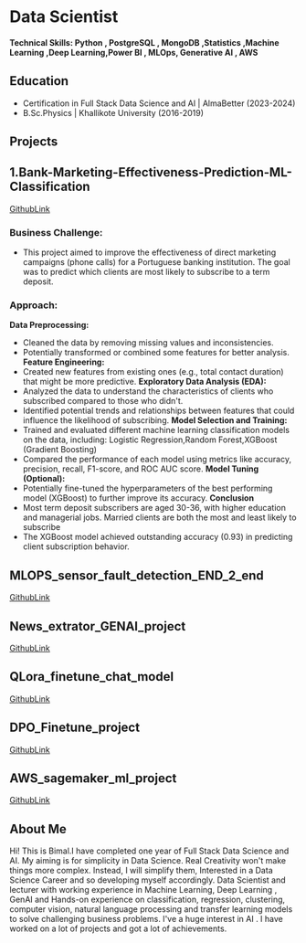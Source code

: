 # Data Scientist

#### Technical Skills: Python , PostgreSQL , MongoDB ,Statistics ,Machine Learning ,Deep Learning,Power BI , MLOps, Generative AI  , AWS


## Education								       		
- Certification in Full Stack Data Science and AI 	| AlmaBetter  (2023-2024)	 			        		
- B.Sc.Physics | Khallikote University  (2016-2019)


## Projects

## 1.Bank-Marketing-Effectiveness-Prediction-ML-Classification
[GithubLink](https://github.com/bimal-bp/Bank-Marketing-Effectiveness-Prediction-ML-Classification)

### Business Challenge:
- This project aimed to improve the effectiveness of direct marketing campaigns (phone calls) for a Portuguese banking institution. The goal was to predict which clients are most likely to subscribe to a term deposit.

### Approach:

**Data Preprocessing:**
- Cleaned the data by removing missing values and inconsistencies.
- Potentially transformed or combined some features for better analysis.
**Feature Engineering:**
- Created new features from existing ones (e.g., total contact duration) that might be more predictive.
**Exploratory Data Analysis (EDA):**
- Analyzed the data to understand the characteristics of clients who subscribed compared to those who didn't.
- Identified potential trends and relationships between features that could influence the likelihood of subscribing.
**Model Selection and Training:**
- Trained and evaluated different machine learning classification models on the data, including:
Logistic Regression,Random Forest,XGBoost (Gradient Boosting)
- Compared the performance of each model using metrics like accuracy, precision, recall, F1-score, and ROC AUC score.
**Model Tuning (Optional):**
- Potentially fine-tuned the hyperparameters of the best performing model (XGBoost) to further improve its accuracy.
**Conclusion**
-  Most term deposit subscribers are aged 30-36, with higher education and managerial jobs. Married clients are both the most and least likely to subscribe 
- The XGBoost model achieved outstanding accuracy (0.93) in predicting client subscription behavior.

## MLOPS_sensor_fault_detection_END_2_end
[GithubLink](https://github.com/bimal-bp/MLOPS_sensor_fault_detection_END_2_end)

## News_extrator_GENAI_project
[GithubLink](https://github.com/bimal-bp/News_extrator_GENAI_project)

## QLora_finetune_chat_model
[GithubLink](https://github.com/bimal-bp/QLora_finetune_chat_model)

## DPO_Finetune_project
[GithubLink](https://github.com/bimal-bp/DPO_Finetune_project)

## AWS_sagemaker_ml_project
[GithubLink](https://github.com/bimal-bp/AWS_sagemaker_ml_project)


## About Me

Hi! This is Bimal.I have completed one year of Full Stack Data Science and AI. My aiming is for simplicity in Data Science. Real Creativity won't make things more complex. Instead, I will simplify them, Interested in a Data Science Career and so developing myself accordingly. Data Scientist and lecturer with working experience in Machine Learning, Deep Learning , GenAI and Hands-on experience on classification, regression, clustering, computer vision, natural language processing and transfer learning models to solve challenging business problems. I've a huge interest in AI . I have worked on  a lot of projects and got a lot of achievements.



